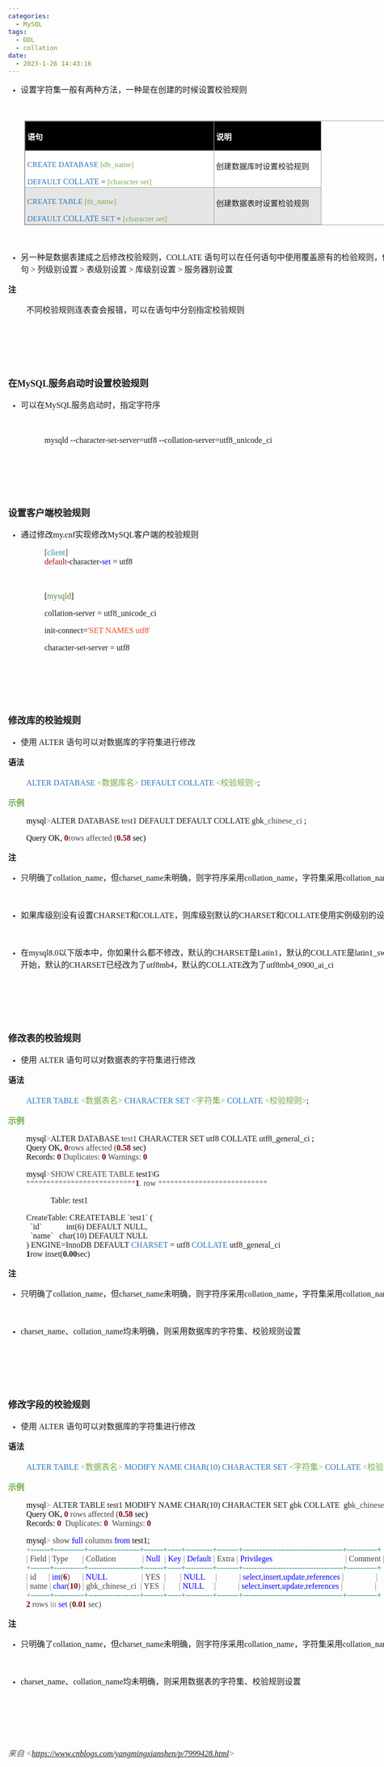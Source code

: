 ```yaml
---
categories:
  - MySQL
tags:
  - DDL
  - collation
date:
  - 2023-1-26 14:43:16
---
```


<body lang=zh-CN style='font-family:Calibri;font-size:11.0pt'>
<!--StartFragment-->

<div style='direction:ltr;border-width:100%'>

<div style='direction:ltr;margin-top:0in;margin-left:0in;width:9.3597in'>

<div style='direction:ltr;margin-top:0in;margin-left:0in;width:9.3597in'>

<ul type=disc style='direction:ltr;unicode-bidi:embed;margin-top:0in;
 margin-bottom:0in'>
 <li style='margin-top:0;margin-bottom:0;vertical-align:middle'><span
     style='font-family:"Microsoft YaHei UI";font-size:12.0pt'>设置字符集一般有两种方法，一种是在创建的时候设置校验规则</span></li>
</ul>

<p style='margin-left:.375in;font-family:SimSun;font-size:12.0pt'>&nbsp;</p>

<div style='direction:ltr'>

<table border=1 cellpadding=0 cellspacing=0 valign=top style='direction:ltr;
 border-collapse:collapse;border-style:solid;border-color:#A3A3A3;border-width:
 1pt;margin-left:.3333in' title="" summary="">
 <tr>
  <td style='border-style:solid;border-color:#A3A3A3;border-width:1pt;
  background-color:black;vertical-align:top;width:3.8in;padding:2.0pt 3.0pt 2.0pt 3.0pt'>
  <p style='font-family:"Microsoft YaHei UI";font-size:11.5pt;
  color:white'><span style='font-weight:bold'>语句</span></p>
  </td>
  <td style='border-style:solid;border-color:#A3A3A3;border-width:1pt;
  background-color:black;vertical-align:top;width:2.1118in;padding:2.0pt 3.0pt 2.0pt 3.0pt'>
  <p style='font-family:"Microsoft YaHei UI";font-size:11.5pt;
  color:white'><span style='font-weight:bold'>说明</span></p>
  </td>
 </tr>
 <tr>
  <td style='border-style:solid;border-color:#A3A3A3;border-width:1pt;
  background-color:white;vertical-align:top;width:3.8in;padding:2.0pt 3.0pt 2.0pt 3.0pt'>
  <p style='font-family:"Comic Sans MS";font-size:11.5pt'><span
  style='color:#2E75B5' lang=en-US>CREATE DATABASE</span><span lang=zh-CN> </span><span
  style='color:#70AD47' lang=en-US>[</span><span style='color:#70AD47'
  lang=zh-CN>db_name</span><span style='color:#70AD47' lang=en-US>]</span><span
  lang=zh-CN> </span></p>
  <p style='margin:0in'><span style='font-family:"Comic Sans MS";font-size:
  11.5pt;color:#2E75B5' lang=en-US>DEFAULT</span><span style='font-family:"Comic Sans MS";
  font-size:11.5pt;color:#2E75B5' lang=zh-CN> </span><span style='font-family:
  "Comic Sans MS";font-size:12.0pt;color:#2E75B5' lang=zh-CN>COLLATE</span><span
  style='font-family:"Comic Sans MS";font-size:11.5pt;color:#2E75B5'
  lang=en-US> </span><span style='font-family:"Comic Sans MS";font-size:11.5pt'
  lang=zh-CN>=</span><span style='font-family:"Comic Sans MS";font-size:11.5pt'
  lang=en-US> </span><span style='font-family:"Comic Sans MS";font-size:11.5pt;
  color:#70AD47' lang=en-US>[</span><span style='font-family:"Comic Sans MS";
  font-size:11.5pt;color:#70AD47' lang=zh-CN>character</span><span
  style='font-family:"Microsoft YaHei UI";font-size:11.5pt;color:#70AD47'
  lang=zh-CN>&nbsp;</span><span style='font-family:"Comic Sans MS";font-size:
  11.5pt;color:#70AD47' lang=en-US>set]</span></p>
  </td>
  <td style='border-style:solid;border-color:#A3A3A3;border-width:1pt;
  background-color:white;vertical-align:top;width:2.1118in;padding:2.0pt 3.0pt 2.0pt 3.0pt'>
  <p style='font-family:"Microsoft YaHei UI";font-size:11.5pt'>创建数据库时设置校验规则</p>
  </td>
 </tr>
 <tr>
  <td style='border-style:solid;border-color:#A3A3A3;border-width:1pt;
  background-color:#E7E6E6;vertical-align:top;width:3.8in;padding:2.0pt 3.0pt 2.0pt 3.0pt'>
  <p style='font-family:"Comic Sans MS";font-size:11.5pt'><span
  style='color:#2E75B5' lang=en-US>CREATE TABLE</span><span lang=zh-CN> </span><span
  style='color:#70AD47' lang=en-US>[t</span><span style='color:#70AD47'
  lang=zh-CN>b_name</span><span style='color:#70AD47' lang=en-US>]</span><span
  lang=zh-CN> </span></p>
  <p style='margin:0in'><span style='font-family:"Comic Sans MS";font-size:
  11.5pt;color:#2E75B5' lang=en-US>DEFAULT</span><span style='font-family:"Comic Sans MS";
  font-size:11.5pt;color:#2E75B5' lang=zh-CN> </span><span style='font-family:
  "Comic Sans MS";font-size:12.0pt;color:#2E75B5' lang=zh-CN>COLLATE</span><span
  style='font-family:"Comic Sans MS";font-size:11.5pt;color:#2E75B5'
  lang=en-US> SET </span><span style='font-family:"Comic Sans MS";font-size:
  11.5pt' lang=zh-CN>=</span><span style='font-family:"Comic Sans MS";
  font-size:11.5pt' lang=en-US> </span><span style='font-family:"Comic Sans MS";
  font-size:11.5pt;color:#70AD47' lang=en-US>[</span><span style='font-family:
  "Comic Sans MS";font-size:11.5pt;color:#70AD47' lang=zh-CN>character</span><span
  style='font-family:"Microsoft YaHei UI";font-size:11.5pt;color:#70AD47'
  lang=zh-CN>&nbsp;</span><span style='font-family:"Comic Sans MS";font-size:
  11.5pt;color:#70AD47' lang=en-US>set]</span></p>
  </td>
  <td style='border-style:solid;border-color:#A3A3A3;border-width:1pt;
  background-color:#E7E6E6;vertical-align:top;width:2.1118in;padding:2.0pt 3.0pt 2.0pt 3.0pt'>
  <p style='font-family:"Microsoft YaHei UI";font-size:11.5pt'>创建数据表时设置检验规则</p>
  </td>
 </tr>
</table>

</div>

<p style='margin-left:.375in;font-family:SimSun;font-size:12.0pt'
lang=en-US>&nbsp;</p>

<ul type=disc style='direction:ltr;unicode-bidi:embed;margin-top:0in;
 margin-bottom:0in'>
 <li style='margin-top:0;margin-bottom:0;vertical-align:middle'><span
     style='font-family:"Microsoft YaHei UI";font-size:12.0pt' lang=zh-CN>另一种是数据表建成之后修改校验规则，</span><span
     style='font-family:"Comic Sans MS";font-size:12.0pt' lang=en-US>C</span><span
     style='font-family:"Comic Sans MS";font-size:12.0pt' lang=zh-CN>OLLATE</span><span
     style='font-family:"Comic Sans MS";font-size:12.0pt' lang=en-US> </span><span
     style='font-family:"Microsoft YaHei UI";font-size:12.0pt' lang=zh-CN>语句可以在任何语句中使用覆盖原有的检验规则，优先级顺序是</span><span
     style='font-family:"Comic Sans MS";font-size:12.0pt' lang=zh-CN> SQL</span><span
     style='font-family:"Microsoft YaHei UI";font-size:12.0pt' lang=zh-CN>语句</span><span
     style='font-family:"Comic Sans MS";font-size:12.0pt' lang=zh-CN> &gt; </span><span
     style='font-family:"Microsoft YaHei UI";font-size:12.0pt' lang=zh-CN>列级别设置</span><span
     style='font-family:"Comic Sans MS";font-size:12.0pt' lang=zh-CN> &gt; </span><span
     style='font-family:"Microsoft YaHei UI";font-size:12.0pt' lang=zh-CN>表级别设置</span><span
     style='font-family:"Comic Sans MS";font-size:12.0pt' lang=zh-CN> &gt; </span><span
     style='font-family:"Microsoft YaHei UI";font-size:12.0pt' lang=zh-CN>库级别设置</span><span
     style='font-family:"Comic Sans MS";font-size:12.0pt' lang=zh-CN> &gt; </span><span
     style='font-family:"Microsoft YaHei UI";font-size:12.0pt' lang=zh-CN>服务器别设置</span></li>
</ul>

<p style='font-family:"Microsoft YaHei UI";font-size:12.0pt'><span
style='font-weight:bold'>注</span></p>

<p style='margin-left:.375in;font-family:"Microsoft YaHei UI";
font-size:12.0pt'>不同校验规则连表查会报错，可以在语句中分别指定校验规则</p>

<p style='margin-left:.375in;font-family:"Microsoft YaHei UI";
font-size:12.0pt'>&nbsp;</p>

<p style='font-family:"Comic Sans MS";font-size:12.0pt'>&nbsp;</p>

<p style='font-family:"Comic Sans MS";font-size:12.0pt'>&nbsp;</p>

<p style='font-size:13.5pt'><span style='font-weight:bold;
font-family:"Microsoft YaHei UI"'>在</span><span style='font-weight:bold;
font-family:"Comic Sans MS"'>MySQL</span><span style='font-weight:bold;
font-family:"Microsoft YaHei UI"'>服务启动时设置校验规则</span></p>

<ul type=disc style='direction:ltr;unicode-bidi:embed;margin-top:0in;
 margin-bottom:0in'>
 <li style='margin-top:0;margin-bottom:0;vertical-align:middle'><span
     style='font-family:"Microsoft YaHei UI";font-size:12.0pt'>可以在</span><span
     style='font-family:"Comic Sans MS";font-size:12.0pt'>MySQL</span><span
     style='font-family:"Microsoft YaHei UI";font-size:12.0pt'>服务启动时，指定字符序</span></li>
</ul>

<p style='margin-left:.75in;font-family:"Comic Sans MS";font-size:
12.0pt'>&nbsp;</p>

<p style='margin-left:.75in;font-family:"Comic Sans MS";font-size:
12.0pt'><span lang=zh-CN>mysqld --character-set-server=utf8</span><span
lang=en-US> </span><span lang=zh-CN>--collation-server=utf8_unicode_ci</span></p>

<p style='margin-left:.375in;font-family:"Comic Sans MS";font-size:
12.0pt'>&nbsp;</p>

<p style='font-family:"Comic Sans MS";font-size:12.0pt'>&nbsp;</p>

<p style='font-family:"Comic Sans MS";font-size:12.0pt'>&nbsp;</p>

<p style='font-family:"Microsoft YaHei UI";font-size:13.5pt'><span
style='font-weight:bold'>设置客户端校验规则</span></p>

<ul type=disc style='direction:ltr;unicode-bidi:embed;margin-top:0in;
 margin-bottom:0in'>
 <li style='margin-top:0;margin-bottom:0;vertical-align:middle'><span
     style='font-family:"Microsoft YaHei UI";font-size:12.0pt;color:#111111'>通过修改</span><span
     style='font-family:"Comic Sans MS";font-size:12.0pt;color:#111111'>my.cnf</span><span
     style='font-family:"Microsoft YaHei UI";font-size:12.0pt;color:#111111'>实现修改</span><span
     style='font-family:"Comic Sans MS";font-size:12.0pt;color:#111111'>MySQL</span><span
     style='font-family:"Microsoft YaHei UI";font-size:12.0pt;color:#111111'>客户端的校验规则</span></li>
</ul>

<p style='margin-left:.75in;font-family:"Comic Sans MS";font-size:
12.0pt'><span style='color:#444444' lang=zh-CN>[</span><span style='color:#2B91AF'
lang=zh-CN>client</span><span style='color:#444444' lang=zh-CN>]<br>
</span><span style='color:#A31515' lang=zh-CN>default</span><span lang=zh-CN>-character-</span><span
style='color:blue' lang=zh-CN>set</span><span style='color:blue' lang=en-US> </span><span
lang=zh-CN>=</span><span lang=en-US> </span><span lang=zh-CN>utf8</span></p>

<p style='margin-left:.75in;font-family:"Comic Sans MS";font-size:
12.0pt'>&nbsp;</p>

<p style='margin-left:.75in;font-family:"Comic Sans MS";font-size:
12.0pt'>[<span style='color:#538135'>mysqld</span>]</p>

<p style='margin-left:.75in;font-family:"Comic Sans MS";font-size:
12.0pt'>collation-server = utf8_unicode_ci</p>

<p style='margin-left:.75in;font-family:"Comic Sans MS";font-size:
12.0pt'>init-connect=<span style='color:#E84C22'>'SET NAMES utf8'</span></p>

<p style='margin-left:.75in;font-family:"Comic Sans MS";font-size:
12.0pt'>character-set-server = utf8</p>

<p style='margin-left:.75in;font-family:"Comic Sans MS";font-size:
12.0pt;color:#444444'>&nbsp;</p>

<p style='margin-left:.375in;font-family:"Comic Sans MS";font-size:
12.0pt'>&nbsp;</p>

<p style='margin-left:.375in;font-family:"Comic Sans MS";font-size:
12.0pt'>&nbsp;</p>

<p style='font-family:"Microsoft YaHei UI";font-size:13.5pt'><span
style='font-weight:bold'>修改库的校验规则</span></p>

<ul type=disc style='direction:ltr;unicode-bidi:embed;margin-top:0in;
 margin-bottom:0in'>
 <li style='margin-top:0;margin-bottom:0;vertical-align:middle'><span
     style='font-family:"Microsoft YaHei UI";font-size:12.0pt' lang=zh-CN>使用</span><span
     style='font-family:"Comic Sans MS";font-size:12.0pt' lang=en-US> ALTER </span><span
     style='font-family:"Microsoft YaHei UI";font-size:12.0pt' lang=zh-CN>语句可以对数据库的字符集进行修改</span></li>
</ul>

<p style='font-family:"Microsoft YaHei UI";font-size:12.0pt'><span
style='font-weight:bold'>语法</span></p>

<p style='margin-left:.375in;font-size:12.0pt'><span
style='font-family:"Comic Sans MS";color:#2E75B5' lang=en-US>ALTER DATABASE</span><span
style='font-family:"Comic Sans MS";color:#70AD47' lang=zh-CN> </span><span
style='font-family:"Comic Sans MS";color:#70AD47' lang=en-US>&lt;</span><span
style='font-family:"Microsoft YaHei UI";color:#70AD47' lang=zh-CN>数据库名</span><span
style='font-family:"Comic Sans MS";color:#70AD47' lang=en-US>&gt;</span><span
style='font-family:"Comic Sans MS"' lang=zh-CN> </span><span style='font-family:
"Comic Sans MS";color:#2E75B5' lang=en-US>DEFAULT</span><span style='font-family:
"Comic Sans MS";color:#2E75B5' lang=zh-CN> COLLATE </span><span
style='font-family:"Comic Sans MS";color:#70AD47' lang=en-US>&lt;</span><span
style='font-family:"Microsoft YaHei UI";color:#70AD47' lang=zh-CN>校验规则</span><span
style='font-family:"Comic Sans MS";color:#70AD47' lang=en-US>&gt;</span><span
style='font-family:"Comic Sans MS"' lang=zh-CN>;</span></p>

<p style='font-family:"Microsoft YaHei UI";font-size:12.0pt;
color:#70AD47'><span style='font-weight:bold'>示例</span></p>

<p style='margin-left:.375in;font-family:"Comic Sans MS";font-size:
12.0pt'><span style='color:black' lang=zh-CN>mysql</span><span
style='color:gray' lang=zh-CN>&gt;</span><span lang=en-US>ALTER DATABASE </span><span
lang=zh-CN>t</span><span style='color:#444444' lang=zh-CN>es</span><span
lang=zh-CN>t1 </span><span lang=en-US>DEFAULT</span><span lang=zh-CN> </span><span
lang=en-US>DEFAULT</span><span lang=zh-CN> COLLATE gbk</span><span
style='color:#444444' lang=zh-CN>_chinese_ci</span><span style='color:#444444'
lang=en-US> </span><span style='color:black' lang=zh-CN>;</span></p>

<p style='margin-left:.375in;font-family:"Comic Sans MS";font-size:
12.0pt'><span style='color:black'>Query OK, </span><span style='font-weight:
bold;color:maroon'>0</span><span style='color:#444444'>rows affected (</span><span
style='font-weight:bold;color:maroon'>0.58</span><span style='color:black'>
sec)</span></p>

<p style='font-family:"Microsoft YaHei UI";font-size:12.0pt'><span
style='font-weight:bold'>注</span></p>

<ul type=disc style='direction:ltr;unicode-bidi:embed;margin-top:0in;
 margin-bottom:0in'>
 <li style='margin-top:0;margin-bottom:0;vertical-align:middle'><span
     style='font-family:"Microsoft YaHei UI";font-size:12.0pt'>只明确了</span><span
     style='font-family:"Comic Sans MS";font-size:12.0pt'>collation_name</span><span
     style='font-family:"Microsoft YaHei UI";font-size:12.0pt'>，但</span><span
     style='font-family:"Comic Sans MS";font-size:12.0pt'>charset_name</span><span
     style='font-family:"Microsoft YaHei UI";font-size:12.0pt'>未明确，则字符序采用</span><span
     style='font-family:"Comic Sans MS";font-size:12.0pt'>collation_name</span><span
     style='font-family:"Microsoft YaHei UI";font-size:12.0pt'>，字符集采用</span><span
     style='font-family:"Comic Sans MS";font-size:12.0pt'>collation_name</span><span
     style='font-family:"Microsoft YaHei UI";font-size:12.0pt'>关联的字符集。</span></li>
</ul>

<p style='font-family:"Microsoft YaHei";font-size:12.0pt'>&nbsp;</p>

<ul type=disc style='direction:ltr;unicode-bidi:embed;margin-top:0in;
 margin-bottom:0in'>
 <li style='margin-top:0;margin-bottom:0;vertical-align:middle'><span
     style='font-family:"Microsoft YaHei UI";font-size:12.0pt'>如果库级别没有设置</span><span
     style='font-family:"Comic Sans MS";font-size:12.0pt'>CHARSET</span><span
     style='font-family:"Microsoft YaHei UI";font-size:12.0pt'>和</span><span
     style='font-family:"Comic Sans MS";font-size:12.0pt'>COLLATE</span><span
     style='font-family:"Microsoft YaHei UI";font-size:12.0pt'>，则库级别默认的</span><span
     style='font-family:"Comic Sans MS";font-size:12.0pt'>CHARSET</span><span
     style='font-family:"Microsoft YaHei UI";font-size:12.0pt'>和</span><span
     style='font-family:"Comic Sans MS";font-size:12.0pt'>COLLATE</span><span
     style='font-family:"Microsoft YaHei UI";font-size:12.0pt'>使用实例级别的设置。</span></li>
</ul>

<p style='margin-left:.375in;font-family:"Microsoft YaHei UI";
font-size:12.0pt'>&nbsp;</p>

<ul type=disc style='direction:ltr;unicode-bidi:embed;margin-top:0in;
 margin-bottom:0in'>
 <li style='margin-top:0;margin-bottom:0;vertical-align:middle'><span
     style='font-family:"Microsoft YaHei UI";font-size:12.0pt'>在</span><span
     style='font-family:"Comic Sans MS";font-size:12.0pt'>mysql8.0</span><span
     style='font-family:"Microsoft YaHei UI";font-size:12.0pt'>以下版本中，你如果什么都不修改，默认的</span><span
     style='font-family:"Comic Sans MS";font-size:12.0pt'>CHARSET</span><span
     style='font-family:"Microsoft YaHei UI";font-size:12.0pt'>是</span><span
     style='font-family:"Comic Sans MS";font-size:12.0pt'>Latin1</span><span
     style='font-family:"Microsoft YaHei UI";font-size:12.0pt'>，默认的</span><span
     style='font-family:"Comic Sans MS";font-size:12.0pt'>COLLATE</span><span
     style='font-family:"Microsoft YaHei UI";font-size:12.0pt'>是</span><span
     style='font-family:"Comic Sans MS";font-size:12.0pt'>latin1_swedish_ci</span><span
     style='font-family:"Microsoft YaHei UI";font-size:12.0pt'>。从</span><span
     style='font-family:"Comic Sans MS";font-size:12.0pt'>mysql8.0</span><span
     style='font-family:"Microsoft YaHei UI";font-size:12.0pt'>开始，默认的</span><span
     style='font-family:"Comic Sans MS";font-size:12.0pt'>CHARSET</span><span
     style='font-family:"Microsoft YaHei UI";font-size:12.0pt'>已经改为了</span><span
     style='font-family:"Comic Sans MS";font-size:12.0pt'>utf8mb4</span><span
     style='font-family:"Microsoft YaHei UI";font-size:12.0pt'>，默认的</span><span
     style='font-family:"Comic Sans MS";font-size:12.0pt'>COLLATE</span><span
     style='font-family:"Microsoft YaHei UI";font-size:12.0pt'>改为了</span><span
     style='font-family:"Comic Sans MS";font-size:12.0pt'>utf8mb4_0900_ai_ci</span></li>
</ul>

<p style='margin-left:.375in;font-family:"Comic Sans MS";font-size:
12.0pt;color:black'>&nbsp;</p>

<p style='font-family:"Comic Sans MS";font-size:12.0pt;color:black'>&nbsp;</p>

<p style='font-family:"Comic Sans MS";font-size:12.0pt'>&nbsp;</p>

<p style='font-family:"Microsoft YaHei UI";font-size:13.5pt'><span
style='font-weight:bold'>修改表的校验规则</span></p>

<ul type=disc style='direction:ltr;unicode-bidi:embed;margin-top:0in;
 margin-bottom:0in'>
 <li style='margin-top:0;margin-bottom:0;vertical-align:middle'><span
     style='font-family:"Microsoft YaHei UI";font-size:12.0pt' lang=zh-CN>使用</span><span
     style='font-family:"Comic Sans MS";font-size:12.0pt' lang=en-US> ALTER </span><span
     style='font-family:"Microsoft YaHei UI";font-size:12.0pt' lang=zh-CN>语句可以对数据表的字符集进行修改</span></li>
</ul>

<p style='font-family:"Microsoft YaHei UI";font-size:12.0pt'><span
style='font-weight:bold'>语法</span></p>

<p style='margin-left:.375in;font-size:12.0pt'><span
style='font-family:"Comic Sans MS";color:#2E75B5' lang=en-US>ALTER TABLE</span><span
style='font-family:"Comic Sans MS";color:#70AD47' lang=zh-CN> </span><span
style='font-family:"Comic Sans MS";color:#70AD47' lang=en-US>&lt;</span><span
style='font-family:"Microsoft YaHei UI";color:#70AD47' lang=zh-CN>数据表名</span><span
style='font-family:"Comic Sans MS";color:#70AD47' lang=en-US>&gt;</span><span
style='font-family:"Comic Sans MS";color:#2E75B5' lang=zh-CN> </span><span
style='font-family:"Comic Sans MS";color:#2E75B5' lang=en-US>CHARACTER SET </span><span
style='font-family:"Comic Sans MS";color:#70AD47' lang=en-US>&lt;</span><span
style='font-family:"Microsoft YaHei UI";color:#70AD47' lang=zh-CN>字符集</span><span
style='font-family:"Comic Sans MS";color:#70AD47' lang=en-US>&gt; </span><span
style='font-family:"Comic Sans MS";color:#2E75B5' lang=zh-CN>COLLATE</span><span
style='font-family:"Comic Sans MS";color:#2E75B5' lang=en-US> </span><span
style='font-family:"Comic Sans MS";color:#70AD47' lang=en-US>&lt;</span><span
style='font-family:"Microsoft YaHei UI";color:#70AD47' lang=zh-CN>校验规则</span><span
style='font-family:"Comic Sans MS";color:#70AD47' lang=en-US>&gt;</span><span
style='font-family:"Comic Sans MS"' lang=zh-CN>;</span></p>

<p style='font-family:"Microsoft YaHei UI";font-size:12.0pt;
color:#70AD47'><span style='font-weight:bold'>示例</span></p>

<p style='margin-left:.375in;font-family:"Comic Sans MS";font-size:
12.0pt'><span style='color:black' lang=zh-CN>mysql</span><span
style='color:gray' lang=zh-CN>&gt;</span><span lang=en-US>ALTER DATABASE </span><span
lang=zh-CN>t</span><span style='color:#444444' lang=zh-CN>est1 </span><span
lang=en-US>CHARACTER SET </span><span lang=zh-CN>utf8</span><span lang=en-US> </span><span
lang=zh-CN>COLLATE utf8_general_ci</span><span style='color:#444444'
lang=en-US> </span><span style='color:black' lang=zh-CN>;<br>
Query OK, </span><span style='font-weight:bold;color:maroon' lang=zh-CN>0</span><span
style='color:#444444' lang=zh-CN>rows affected (</span><span style='font-weight:
bold;color:maroon' lang=zh-CN>0.58</span><span style='color:black' lang=zh-CN>
sec)<br>
Records: </span><span style='font-weight:bold;color:maroon' lang=zh-CN>0</span><span
style='font-weight:bold;color:maroon' lang=en-US> </span><span
style='color:#444444' lang=zh-CN>Duplicates: </span><span style='font-weight:
bold;color:maroon' lang=zh-CN>0</span><span style='font-weight:bold;color:maroon'
lang=en-US> </span><span style='color:#444444' lang=zh-CN>Warnings: </span><span
style='font-weight:bold;color:maroon' lang=zh-CN>0</span></p>

<p style='margin-left:.375in;font-family:"Comic Sans MS";font-size:
12.0pt'><span style='color:black' lang=zh-CN>mysql</span><span
style='color:gray' lang=zh-CN>&gt;</span><span style='color:#444444'
lang=en-US>SHOW CREATE TABLE</span><span style='color:black' lang=zh-CN>
test1\G<br>
</span><span style='color:gray' lang=zh-CN>***************************</span><span
style='font-weight:bold;color:maroon' lang=zh-CN>1</span><span
style='color:#444444' lang=zh-CN>. row </span><span style='color:gray'
lang=zh-CN>***************************</span></p>

<p style='margin-left:.75in;font-family:"Comic Sans MS";font-size:
12.0pt'><span lang=en-US><span style='mso-spacerun:yes'>   </span></span><span
lang=zh-CN>Table: test1</span></p>

<p style='margin-left:.375in;font-family:"Comic Sans MS";font-size:
12.0pt'><span lang=zh-CN>CreateTable: CREATETABLE `test1` (<br>
<span style='mso-spacerun:yes'>  </span>`id` </span><span lang=en-US><span
style='mso-spacerun:yes'>           </span></span><span lang=zh-CN>int(6)
DEFAULT</span><span lang=en-US> </span><span lang=zh-CN>NULL,<br>
<span style='mso-spacerun:yes'>  </span>`name`</span><span lang=en-US><span
style='mso-spacerun:yes'>  </span></span><span lang=zh-CN><span
style='mso-spacerun:yes'> </span>char(10) DEFAULT</span><span lang=en-US> </span><span
lang=zh-CN>NULL<br>
) ENGINE=InnoDB DEFAULT</span><span lang=en-US> </span><span style='color:#2E75B5'
lang=zh-CN>CHARSET</span><span lang=en-US> </span><span lang=zh-CN>=</span><span
lang=en-US> </span><span lang=zh-CN>utf8 </span><span style='color:#2E75B5'
lang=zh-CN>COLLATE</span><span lang=zh-CN> utf8_general_ci<br>
</span><span style='font-weight:bold' lang=zh-CN>1</span><span lang=zh-CN>row inset(</span><span
style='font-weight:bold' lang=zh-CN>0.00</span><span lang=zh-CN>sec)</span></p>

<p style='font-family:"Microsoft YaHei UI";font-size:12.0pt'><span
style='font-weight:bold'>注</span></p>

<ul type=disc style='direction:ltr;unicode-bidi:embed;margin-top:0in;
 margin-bottom:0in'>
 <li style='margin-top:0;margin-bottom:0;vertical-align:middle'><span
     style='font-family:"Microsoft YaHei UI";font-size:12.0pt'>只明确了</span><span
     style='font-family:"Comic Sans MS";font-size:12.0pt'>collation_name</span><span
     style='font-family:"Microsoft YaHei UI";font-size:12.0pt'>，但</span><span
     style='font-family:"Comic Sans MS";font-size:12.0pt'>charset_name</span><span
     style='font-family:"Microsoft YaHei UI";font-size:12.0pt'>未明确，则字符序采用</span><span
     style='font-family:"Comic Sans MS";font-size:12.0pt'>collation_name</span><span
     style='font-family:"Microsoft YaHei UI";font-size:12.0pt'>，字符集采用</span><span
     style='font-family:"Comic Sans MS";font-size:12.0pt'>collation_name</span><span
     style='font-family:"Microsoft YaHei UI";font-size:12.0pt'>关联的字符集。</span></li>
</ul>

<p style='font-family:"Microsoft YaHei";font-size:12.0pt'>&nbsp;</p>

<ul type=disc style='direction:ltr;unicode-bidi:embed;margin-top:0in;
 margin-bottom:0in'>
 <li style='margin-top:0;margin-bottom:0;vertical-align:middle'><span
     style='font-family:"Comic Sans MS";font-size:12.0pt'>charset_name</span><span
     style='font-family:"Microsoft YaHei";font-size:12.0pt'>、</span><span
     style='font-family:"Comic Sans MS";font-size:12.0pt'>collation_name</span><span
     style='font-family:"Microsoft YaHei";font-size:12.0pt'>均未明确，则采用数据库的字符集、校验规则设置</span></li>
</ul>

<p style='font-family:"Microsoft YaHei UI";font-size:12.0pt;
color:#70AD47'>&nbsp;</p>

<p style='margin-left:.375in;font-family:"Microsoft YaHei UI";
font-size:12.0pt;color:#70AD47'>&nbsp;</p>

<p style='font-family:"Comic Sans MS";font-size:12.0pt'>&nbsp;</p>

<p style='font-family:"Microsoft YaHei UI";font-size:13.5pt'><span
style='font-weight:bold'>修改字段的校验规则</span></p>

<ul type=disc style='direction:ltr;unicode-bidi:embed;margin-top:0in;
 margin-bottom:0in'>
 <li style='margin-top:0;margin-bottom:0;vertical-align:middle'><span
     style='font-family:"Microsoft YaHei UI";font-size:12.0pt' lang=zh-CN>使用</span><span
     style='font-family:"Comic Sans MS";font-size:12.0pt' lang=en-US> ALTER </span><span
     style='font-family:"Microsoft YaHei UI";font-size:12.0pt' lang=zh-CN>语句可以对数据库的字符集进行修改</span></li>
</ul>

<p style='font-family:"Microsoft YaHei UI";font-size:12.0pt'><span
style='font-weight:bold'>语法</span></p>

<p style='margin-left:.375in;font-size:12.0pt'><span
style='font-family:"Comic Sans MS";color:#2E75B5' lang=en-US>ALTER TABLE </span><span
style='font-family:"Comic Sans MS";color:#70AD47' lang=en-US>&lt;</span><span
style='font-family:"Microsoft YaHei UI";color:#70AD47' lang=zh-CN>数据表名</span><span
style='font-family:"Comic Sans MS";color:#70AD47' lang=en-US>&gt;</span><span
style='font-family:"Comic Sans MS"' lang=zh-CN> </span><span style='font-family:
"Comic Sans MS";color:#2E75B5' lang=en-US>MODIFY</span><span style='font-family:
"Comic Sans MS";color:#2E75B5' lang=zh-CN> </span><span style='font-family:
"Comic Sans MS";color:#2E75B5' lang=en-US>NAME CHAR(10) CHARACTER SET</span><span
style='font-family:"Comic Sans MS"' lang=zh-CN> </span><span style='font-family:
"Comic Sans MS";color:#70AD47' lang=en-US>&lt;</span><span style='font-family:
"Microsoft YaHei UI";color:#70AD47' lang=zh-CN>字符集</span><span
style='font-family:"Comic Sans MS";color:#70AD47' lang=en-US>&gt; </span><span
style='font-family:"Comic Sans MS";color:#2E75B5' lang=zh-CN>COLLATE</span><span
style='font-family:"Comic Sans MS";color:#2E75B5' lang=en-US> </span><span
style='font-family:"Comic Sans MS";color:#70AD47' lang=en-US>&lt;</span><span
style='font-family:"Microsoft YaHei UI";color:#70AD47' lang=zh-CN>校验规则</span><span
style='font-family:"Comic Sans MS";color:#70AD47' lang=en-US>&gt;</span><span
style='font-family:"Comic Sans MS"' lang=zh-CN>;</span></p>

<p style='font-family:"Microsoft YaHei UI";font-size:12.0pt;
color:#70AD47'><span style='font-weight:bold'>示例</span></p>

<p style='margin-left:.375in;font-family:"Comic Sans MS";font-size:
12.0pt'><span style='color:black' lang=zh-CN>mysql</span><span
style='color:gray' lang=zh-CN>&gt; </span><span lang=en-US>ALTER TABLE</span><span
lang=zh-CN> test1 </span><span lang=en-US>MODIFY</span><span lang=zh-CN> </span><span
lang=en-US>NAME CHAR(10) CHARACTER SET</span><span lang=zh-CN> gbk</span><span
lang=en-US> </span><span lang=zh-CN>COLLATE</span><span lang=en-US> </span><span
lang=zh-CN><span style='mso-spacerun:yes'> </span>gb</span><span
style='color:#444444' lang=zh-CN>k_chinese_ci</span><span style='color:black'
lang=zh-CN>;<br>
Query OK, </span><span style='font-weight:bold;color:maroon' lang=zh-CN>0</span><span
style='color:#444444' lang=zh-CN> rows affected (</span><span style='font-weight:
bold;color:maroon' lang=zh-CN>0.58</span><span style='color:black' lang=zh-CN>
sec)<br>
Records: </span><span style='font-weight:bold;color:maroon' lang=zh-CN>0</span><span
style='color:#444444' lang=zh-CN><span style='mso-spacerun:yes'> 
</span>Duplicates: </span><span style='font-weight:bold;color:maroon'
lang=zh-CN>0</span><span style='color:#444444' lang=zh-CN><span
style='mso-spacerun:yes'>  </span>Warnings: </span><span style='font-weight:
bold;color:maroon' lang=zh-CN>0</span></p>

<p style='margin-left:.375in;font-family:"Comic Sans MS";font-size:
12.0pt'><span style='color:black' lang=zh-CN>mysql</span><span
style='color:gray' lang=zh-CN>&gt;</span><span style='color:#444444'
lang=zh-CN> show </span><span style='color:blue' lang=zh-CN>full</span><span
style='color:#444444' lang=zh-CN> columns </span><span style='color:blue'
lang=zh-CN>from</span><span style='color:black' lang=zh-CN> test1;<br>
</span><span style='color:gray' lang=zh-CN>+</span><span style='color:teal'
lang=zh-CN>-------+-----------+-------------------+-------+-----+----------+--------+-------------------------------------+-----------+</span><span
style='color:#444444' lang=zh-CN><br>
</span><span style='color:gray' lang=zh-CN>|</span><span style='color:#444444'
lang=zh-CN> Field </span><span style='color:gray' lang=zh-CN>|</span><span
style='color:#444444' lang=zh-CN> Type<span style='mso-spacerun:yes'>   
</span></span><span style='color:#444444' lang=en-US><span
style='mso-spacerun:yes'>  </span></span><span style='color:#444444'
lang=zh-CN><span style='mso-spacerun:yes'> </span></span><span
style='color:gray' lang=zh-CN>|</span><span style='color:#444444' lang=zh-CN>
Collation<span style='mso-spacerun:yes'>     </span></span><span
style='color:#444444' lang=en-US><span style='mso-spacerun:yes'>       </span></span><span
style='color:#444444' lang=zh-CN><span style='mso-spacerun:yes'> </span></span><span
style='color:gray' lang=zh-CN>| </span><span style='color:blue' lang=zh-CN>Null</span><span
style='color:blue' lang=en-US> </span><span style='color:#444444' lang=zh-CN><span
style='mso-spacerun:yes'> </span></span><span style='color:gray' lang=zh-CN>| </span><span
style='color:blue' lang=zh-CN>Key </span><span style='color:gray' lang=zh-CN>| </span><span
style='color:blue' lang=zh-CN>Default </span><span style='color:gray'
lang=zh-CN>|</span><span style='color:#444444' lang=zh-CN> Extra </span><span
style='color:gray' lang=zh-CN>| </span><span style='color:blue' lang=zh-CN>Privileges</span><span
style='color:#444444' lang=zh-CN><span style='mso-spacerun:yes'>               
</span></span><span style='color:#444444' lang=en-US><span
style='mso-spacerun:yes'>         </span></span><span style='color:#444444'
lang=zh-CN><span style='mso-spacerun:yes'>   </span></span><span
style='color:#444444' lang=en-US><span style='mso-spacerun:yes'>     </span></span><span
style='color:#444444' lang=zh-CN><span style='mso-spacerun:yes'>   </span></span><span
style='color:gray' lang=zh-CN>|</span><span style='color:#444444' lang=zh-CN>
Comment </span><span style='color:gray' lang=zh-CN>|</span><span
style='color:#444444' lang=zh-CN><br>
</span><span style='color:gray' lang=zh-CN>+</span><span style='color:teal'
lang=zh-CN>-------+-----------+-------------------+-------+-----+----------+--------+-------------------------------------+-----------+</span><span
style='color:#444444' lang=zh-CN><br>
</span><span style='color:gray' lang=zh-CN>|</span><span style='color:#444444'
lang=zh-CN> id<span style='mso-spacerun:yes'>    </span></span><span
style='color:#444444' lang=en-US><span style='mso-spacerun:yes'>  </span></span><span
style='color:gray' lang=zh-CN>| </span><span style='color:blue' lang=zh-CN>int</span><span
style='color:#444444' lang=zh-CN>(</span><span style='font-weight:bold;
color:maroon' lang=zh-CN>6</span><span style='color:#444444' lang=zh-CN>)<span
style='mso-spacerun:yes'>  </span></span><span style='color:#444444'
lang=en-US><span style='mso-spacerun:yes'>   </span></span><span
style='color:#444444' lang=zh-CN><span style='mso-spacerun:yes'> </span></span><span
style='color:gray' lang=zh-CN>| </span><span style='color:blue' lang=zh-CN>NULL</span><span
style='color:#444444' lang=zh-CN><span style='mso-spacerun:yes'>        </span></span><span
style='color:#444444' lang=en-US><span style='mso-spacerun:yes'>     </span></span><span
style='color:#444444' lang=zh-CN><span style='mso-spacerun:yes'>  </span></span><span
style='color:#444444' lang=en-US><span style='mso-spacerun:yes'> </span></span><span
style='color:#444444' lang=zh-CN><span style='mso-spacerun:yes'> </span></span><span
style='color:gray' lang=zh-CN>|</span><span style='color:#444444' lang=zh-CN>
YES<span style='mso-spacerun:yes'>  </span></span><span style='color:gray'
lang=zh-CN>|</span><span style='color:#444444' lang=zh-CN><span
style='mso-spacerun:yes'>   </span></span><span style='color:#444444'
lang=en-US><span style='mso-spacerun:yes'>  </span></span><span
style='color:#444444' lang=zh-CN><span style='mso-spacerun:yes'>  </span></span><span
style='color:gray' lang=zh-CN>| </span><span style='color:blue' lang=zh-CN>NULL</span><span
style='color:#444444' lang=zh-CN><span style='mso-spacerun:yes'>   </span></span><span
style='color:#444444' lang=en-US><span style='mso-spacerun:yes'> </span></span><span
style='color:#444444' lang=zh-CN><span style='mso-spacerun:yes'> </span></span><span
style='color:gray' lang=zh-CN>|</span><span style='color:#444444' lang=zh-CN><span
style='mso-spacerun:yes'>   </span></span><span style='color:#444444'
lang=en-US><span style='mso-spacerun:yes'>   </span></span><span
style='color:#444444' lang=zh-CN><span style='mso-spacerun:yes'>  </span></span><span
style='color:#444444' lang=en-US><span style='mso-spacerun:yes'> </span></span><span
style='color:#444444' lang=zh-CN><span style='mso-spacerun:yes'>  </span></span><span
style='color:gray' lang=zh-CN>| </span><span style='color:blue' lang=zh-CN>select</span><span
style='color:#444444' lang=zh-CN>,</span><span style='color:blue' lang=zh-CN>insert</span><span
style='color:#444444' lang=zh-CN>,</span><span style='color:blue' lang=zh-CN>update</span><span
style='color:#444444' lang=zh-CN>,</span><span style='color:blue' lang=zh-CN>references
</span><span style='color:gray' lang=zh-CN>|</span><span style='color:#444444'
lang=zh-CN><span style='mso-spacerun:yes'>       </span></span><span
style='color:#444444' lang=en-US><span style='mso-spacerun:yes'>       </span></span><span
style='color:#444444' lang=zh-CN><span style='mso-spacerun:yes'>  </span></span><span
style='color:gray' lang=zh-CN>|</span><span style='color:#444444' lang=zh-CN><br>
</span><span style='color:gray' lang=zh-CN>|</span><span style='color:#444444'
lang=zh-CN> name </span><span style='color:gray' lang=zh-CN>| </span><span
style='color:blue' lang=zh-CN>char</span><span style='color:#444444'
lang=zh-CN>(</span><span style='font-weight:bold;color:maroon' lang=zh-CN>10</span><span
style='color:#444444' lang=zh-CN>) </span><span style='color:gray' lang=zh-CN>|</span><span
style='color:#444444' lang=zh-CN> gbk_chinese_ci</span><span style='color:#444444'
lang=en-US> </span><span style='color:#444444' lang=zh-CN><span
style='mso-spacerun:yes'> </span></span><span style='color:gray' lang=zh-CN>|</span><span
style='color:#444444' lang=zh-CN> YES<span style='mso-spacerun:yes'>  </span></span><span
style='color:gray' lang=zh-CN>|</span><span style='color:#444444' lang=zh-CN><span
style='mso-spacerun:yes'>    </span></span><span style='color:#444444'
lang=en-US><span style='mso-spacerun:yes'>  </span></span><span
style='color:#444444' lang=zh-CN><span style='mso-spacerun:yes'> </span></span><span
style='color:gray' lang=zh-CN>| </span><span style='color:blue' lang=zh-CN>NULL</span><span
style='color:#444444' lang=zh-CN><span style='mso-spacerun:yes'>   </span></span><span
style='color:#444444' lang=en-US><span style='mso-spacerun:yes'> </span></span><span
style='color:#444444' lang=zh-CN><span style='mso-spacerun:yes'> </span></span><span
style='color:gray' lang=zh-CN>|</span><span style='color:#444444' lang=zh-CN><span
style='mso-spacerun:yes'>      </span></span><span style='color:#444444'
lang=en-US><span style='mso-spacerun:yes'>   </span></span><span
style='color:#444444' lang=zh-CN><span style='mso-spacerun:yes'> </span></span><span
style='color:#444444' lang=en-US><span style='mso-spacerun:yes'> </span></span><span
style='color:gray' lang=zh-CN>| </span><span style='color:blue' lang=zh-CN>select</span><span
style='color:#444444' lang=zh-CN>,</span><span style='color:blue' lang=zh-CN>insert</span><span
style='color:#444444' lang=zh-CN>,</span><span style='color:blue' lang=zh-CN>update</span><span
style='color:#444444' lang=zh-CN>,</span><span style='color:blue' lang=zh-CN>references
</span><span style='color:gray' lang=zh-CN>|</span><span style='color:#444444'
lang=zh-CN><span style='mso-spacerun:yes'>         </span></span><span
style='color:#444444' lang=en-US><span style='mso-spacerun:yes'>       </span></span><span
style='color:gray' lang=zh-CN>|</span><span style='color:#444444' lang=zh-CN><br>
</span><span style='color:gray' lang=zh-CN>+</span><span style='color:teal'
lang=zh-CN>-------+-----------+-------------------+-------+-----+----------+--------+-------------------------------------+-----------+</span><span
style='color:#444444' lang=zh-CN><br>
</span><span style='font-weight:bold;color:maroon' lang=zh-CN>2</span><span
style='color:#444444' lang=zh-CN> rows </span><span style='color:gray'
lang=zh-CN>in </span><span style='color:blue' lang=zh-CN>set</span><span
style='color:#444444' lang=zh-CN> (</span><span style='font-weight:bold;
color:maroon' lang=zh-CN>0.01</span><span style='color:#444444' lang=zh-CN>
sec)</span></p>

<p style='font-family:"Microsoft YaHei UI";font-size:12.0pt'><span
style='font-weight:bold'>注</span></p>

<ul type=disc style='direction:ltr;unicode-bidi:embed;margin-top:0in;
 margin-bottom:0in'>
 <li style='margin-top:0;margin-bottom:0;vertical-align:middle'><span
     style='font-family:"Microsoft YaHei UI";font-size:12.0pt'>只明确了</span><span
     style='font-family:"Comic Sans MS";font-size:12.0pt'>collation_name</span><span
     style='font-family:"Microsoft YaHei UI";font-size:12.0pt'>，但</span><span
     style='font-family:"Comic Sans MS";font-size:12.0pt'>charset_name</span><span
     style='font-family:"Microsoft YaHei UI";font-size:12.0pt'>未明确，则字符序采用</span><span
     style='font-family:"Comic Sans MS";font-size:12.0pt'>collation_name</span><span
     style='font-family:"Microsoft YaHei UI";font-size:12.0pt'>，字符集采用</span><span
     style='font-family:"Comic Sans MS";font-size:12.0pt'>collation_name</span><span
     style='font-family:"Microsoft YaHei UI";font-size:12.0pt'>关联的字符集。</span></li>
</ul>

<p style='font-family:"Microsoft YaHei";font-size:12.0pt'>&nbsp;</p>

<ul type=disc style='direction:ltr;unicode-bidi:embed;margin-top:0in;
 margin-bottom:0in'>
 <li style='margin-top:0;margin-bottom:0;vertical-align:middle'><span
     style='font-family:"Comic Sans MS";font-size:12.0pt'>charset_name</span><span
     style='font-family:"Microsoft YaHei";font-size:12.0pt'>、</span><span
     style='font-family:"Comic Sans MS";font-size:12.0pt'>collation_name</span><span
     style='font-family:"Microsoft YaHei";font-size:12.0pt'>均未明确，则采用数据表的字符集、校验规则设置</span></li>
</ul>

<p style='font-family:"Comic Sans MS";font-size:12.0pt'>&nbsp;</p>

<p style='margin-left:.375in;font-family:"Comic Sans MS";font-size:
12.0pt'>&nbsp;</p>

<p style='margin-left:.375in;font-family:"Comic Sans MS";font-size:
12.0pt'>&nbsp;</p>

<p><cite style='font-size:12.0pt;color:#595959'><span
style='font-family:"Microsoft YaHei UI"'>来自</span><span style='font-family:
"Comic Sans MS"'> &lt;</span><a
href="https://www.cnblogs.com/yangmingxianshen/p/7999428.html"><span
style='font-family:"Comic Sans MS"'>https://www.cnblogs.com/yangmingxianshen/p/7999428.html</span></a><span
style='font-family:"Comic Sans MS"'>&gt; </span></cite></p>

</div>

</div>

</div>

<!--EndFragment-->
</body>
